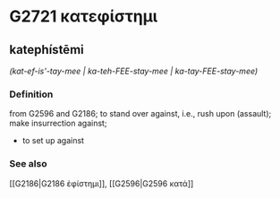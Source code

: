 # G2721 κατεφίστημι

## katephístēmi

_(kat-ef-is'-tay-mee | ka-teh-FEE-stay-mee | ka-tay-FEE-stay-mee)_

### Definition

from G2596 and G2186; to stand over against, i.e., rush upon (assault); make insurrection against; 

- to set up against

### See also

[[G2186|G2186 ἐφίστημι]], [[G2596|G2596 κατά]]
